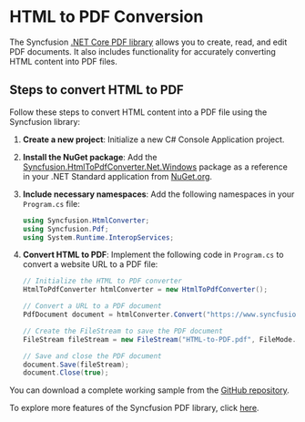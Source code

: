 # HTML to PDF Conversion

The Syncfusion [.NET Core PDF library](https://www.syncfusion.com/document-processing/pdf-framework/net-core/pdf-library) allows you to create, read, and edit PDF documents. It also includes functionality for accurately converting HTML content into PDF files.

## Steps to convert HTML to PDF

Follow these steps to convert HTML content into a PDF file using the Syncfusion library:

1. **Create a new project**: Initialize a new C# Console Application project.

2. **Install the NuGet package**: Add the [Syncfusion.HtmlToPdfConverter.Net.Windows](https://www.nuget.org/packages/Syncfusion.HtmlToPdfConverter.Net.Windows) package as a reference in your .NET Standard application from [NuGet.org](https://www.nuget.org/).

3. **Include necessary namespaces**: Add the following namespaces in your `Program.cs` file:

   ```csharp
   using Syncfusion.HtmlConverter;
   using Syncfusion.Pdf;
   using System.Runtime.InteropServices;
   ```

4. **Convert HTML to PDF**: Implement the following code in `Program.cs` to convert a website URL to a PDF file:

   ```csharp
   // Initialize the HTML to PDF converter
   HtmlToPdfConverter htmlConverter = new HtmlToPdfConverter();
   
   // Convert a URL to a PDF document
   PdfDocument document = htmlConverter.Convert("https://www.syncfusion.com");
   
   // Create the FileStream to save the PDF document
   FileStream fileStream = new FileStream("HTML-to-PDF.pdf", FileMode.CreateNew, FileAccess.ReadWrite);
   
   // Save and close the PDF document
   document.Save(fileStream);
   document.Close(true);
   ```

You can download a complete working sample from the [GitHub repository](https://github.com/SyncfusionExamples/PDF-Examples/tree/master/HTML%20to%20PDF/Blink/Convert-website-URL-to-PDF-document).

To explore more features of the Syncfusion PDF library, click [here](https://www.syncfusion.com/document-processing/pdf-framework/net-core).